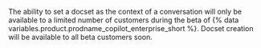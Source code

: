 The ability to set a docset as the context of a conversation will only be available to a limited number of customers during the beta of {% data variables.product.prodname_copilot_enterprise_short %}. Docset creation will be available to all beta customers soon.
